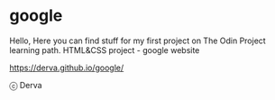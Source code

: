 # google
Hello,
Here you can find stuff for my first project on The Odin Project learning path.
HTML&CSS project - google website

https://derva.github.io/google/

ⓒ  Derva

